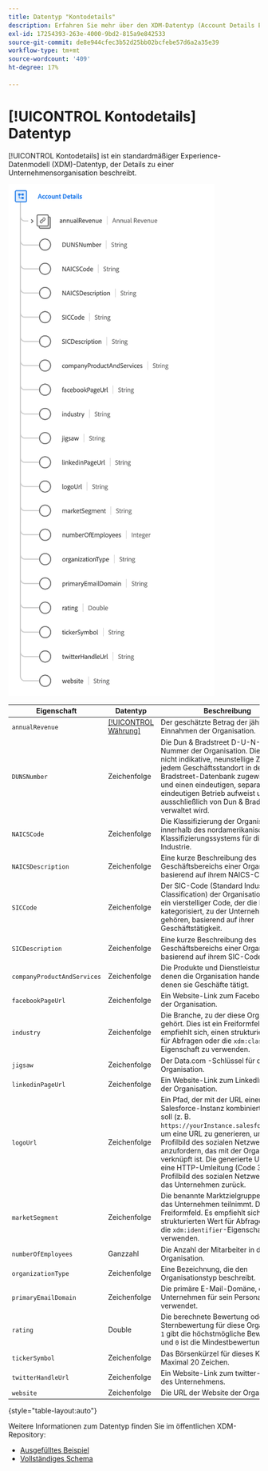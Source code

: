 ```yaml
---
title: Datentyp "Kontodetails"
description: Erfahren Sie mehr über den XDM-Datentyp (Account Details Experience Data Model).
exl-id: 17254393-263e-4000-9bd2-815a9e842533
source-git-commit: de8e944cfec3b52d25bb02bcfebe57d6a2a35e39
workflow-type: tm+mt
source-wordcount: '409'
ht-degree: 17%

---
```


# [!UICONTROL Kontodetails] Datentyp

[!UICONTROL Kontodetails] ist ein standardmäßiger Experience-Datenmodell (XDM)-Datentyp, der Details zu einer Unternehmensorganisation beschreibt.

![Datentypstruktur](../images/data-types/account-details.png)

| Eigenschaft | Datentyp | Beschreibung |
| --- | --- | --- |
| `annualRevenue` | [[!UICONTROL Währung]](./currency.md) | Der geschätzte Betrag der jährlichen Einnahmen der Organisation. |
| `DUNSNumber` | Zeichenfolge | Die Dun &amp; Bradstreet D-U-N-S Nummer der Organisation. Dies ist eine nicht indikative, neunstellige Zahl, die jedem Geschäftsstandort in der Dun &amp; Bradstreet-Datenbank zugewiesen wird und einen eindeutigen, separaten und eindeutigen Betrieb aufweist und ausschließlich von Dun &amp; Bradstreet verwaltet wird. |
| `NAICSCode` | Zeichenfolge | Die Klassifizierung der Organisation innerhalb des nordamerikanischen Klassifizierungssystems für die Industrie. |
| `NAICSDescription` | Zeichenfolge | Eine kurze Beschreibung des Geschäftsbereichs einer Organisation, basierend auf ihrem NAICS-Code. |
| `SICCode` | Zeichenfolge | Der SIC-Code (Standard Industrial Classification) der Organisation. Dies ist ein vierstelliger Code, der die Branche kategorisiert, zu der Unternehmen gehören, basierend auf ihrer Geschäftstätigkeit. |
| `SICDescription` | Zeichenfolge | Eine kurze Beschreibung des Geschäftsbereichs einer Organisation, basierend auf ihrem SIC-Code. |
| `companyProductAndServices` | Zeichenfolge | Die Produkte und Dienstleistungen, mit denen die Organisation handelt oder in denen sie Geschäfte tätigt. |
| `facebookPageUrl` | Zeichenfolge | Ein Website-Link zum Facebook-Konto der Organisation. |
| `industry` | Zeichenfolge | Die Branche, zu der diese Organisation gehört. Dies ist ein Freiformfeld. Es empfiehlt sich, einen strukturierten Wert für Abfragen oder die `xdm:classifier`-Eigenschaft zu verwenden. |
| `jigsaw` | Zeichenfolge | Der Data.com -Schlüssel für die Organisation. |
| `linkedinPageUrl` | Zeichenfolge | Ein Website-Link zum LinkedIn-Konto der Organisation. |
| `logoUrl` | Zeichenfolge | Ein Pfad, der mit der URL einer Salesforce-Instanz kombiniert werden soll (z. B. `https://yourInstance.salesforce.com/`), um eine URL zu generieren, um das Profilbild des sozialen Netzwerks anzufordern, das mit der Organisation verknüpft ist. Die generierte URL gibt eine HTTP-Umleitung (Code 302) zum Profilbild des sozialen Netzwerks für das Unternehmen zurück. |
| `marketSegment` | Zeichenfolge | Die benannte Marktzielgruppe, an der das Unternehmen teilnimmt. Dies ist ein Freiformfeld. Es empfiehlt sich, einen strukturierten Wert für Abfragen oder die `xdm:identifier`-Eigenschaft zu verwenden. |
| `numberOfEmployees` | Ganzzahl | Die Anzahl der Mitarbeiter in der Organisation. |
| `organizationType` | Zeichenfolge | Eine Bezeichnung, die den Organisationstyp beschreibt. |
| `primaryEmailDomain` | Zeichenfolge | Die primäre E-Mail-Domäne, die das Unternehmen für sein Personal verwendet. |
| `rating` | Double | Die berechnete Bewertung oder die Sternbewertung für diese Organisation. `1` gibt die höchstmögliche Bewertung an und `0` ist die Mindestbewertung. |
| `tickerSymbol` | Zeichenfolge | Das Börsenkürzel für dieses Konto. Maximal 20 Zeichen. |
| `twitterHandleUrl` | Zeichenfolge | Ein Website-Link zum twitter-Handle des Unternehmens. |
| `website` | Zeichenfolge | Die URL der Website der Organisation. |

{style="table-layout:auto"}

Weitere Informationen zum Datentyp finden Sie im öffentlichen XDM-Repository:

* [Ausgefülltes Beispiel](https://github.com/adobe/xdm/blob/master/components/datatypes/b2b/account-organization.example.1.json)
* [Vollständiges Schema](https://github.com/adobe/xdm/blob/master/components/datatypes/b2b/account-organization.schema.json)

